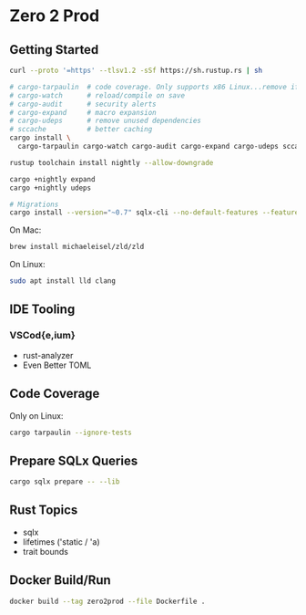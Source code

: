 # Zero 2 Prod

## Getting Started

```bash
curl --proto '=https' --tlsv1.2 -sSf https://sh.rustup.rs | sh

# cargo-tarpaulin  # code coverage. Only supports x86 Linux...remove if on mac/windows
# cargo-watch      # reload/compile on save
# cargo-audit      # security alerts
# cargo-expand     # macro expansion
# cargo-udeps      # remove unused dependencies
# sccache          # better caching
cargo install \
  cargo-tarpaulin cargo-watch cargo-audit cargo-expand cargo-udeps sccache

rustup toolchain install nightly --allow-downgrade

cargo +nightly expand
cargo +nightly udeps

# Migrations
cargo install --version="~0.7" sqlx-cli --no-default-features --features rustls,postgres
```

On Mac:

```bash
brew install michaeleisel/zld/zld
```

On Linux:

```bash
sudo apt install lld clang
```

## IDE Tooling

### VSCod{e,ium}

* rust-analyzer
* Even Better TOML

## Code Coverage

Only on Linux:

```bash
cargo tarpaulin --ignore-tests
```

## Prepare SQLx Queries

```bash
cargo sqlx prepare -- --lib
```

## Rust Topics

* sqlx
* lifetimes ('static / 'a)
* trait bounds

## Docker Build/Run

```bash
docker build --tag zero2prod --file Dockerfile .

```
